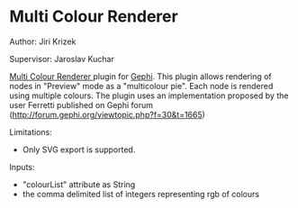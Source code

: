 # Multi Colour Renderer 

Author: Jiri Krizek

Supervisor: Jaroslav Kuchar

<a href="https://marketplace.gephi.org/">Multi Colour Renderer </a> plugin for <a href="http://www.gephi.org">Gephi</a>. 
This plugin allows rendering of nodes in "Preview" mode as a "multicolour pie". Each node is rendered using multiple colours.
The plugin uses an implementation proposed by the user Ferretti published on Gephi forum (http://forum.gephi.org/viewtopic.php?f=30&t=1665)


Limitations:

* Only SVG export is supported.

Inputs:

* "colourList" attribute as String
* the comma delimited list of integers representing rgb of colours
